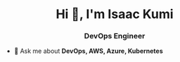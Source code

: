 <h1 align="center">Hi 👋, I'm Isaac Kumi</h1>
<h3 align="center">DevOps Engineer</h3>




- 💬 Ask me about **DevOps, AWS, Azure, Kubernetes**



